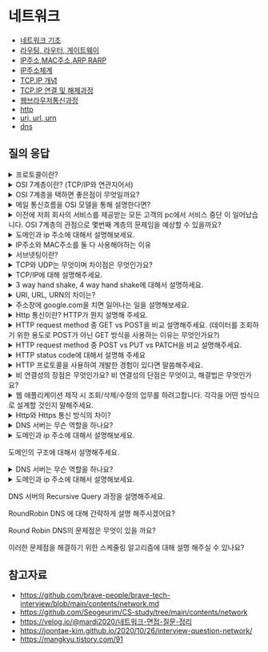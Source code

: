 # 네트워크

- [네트워크 기초](./%EB%84%A4%ED%8A%B8%EC%9B%8C%ED%81%AC%EA%B8%B0%EC%B4%88/)
- [라우팅, 라우터, 게이트웨이](./라우팅,라우터,게이트웨이/)
- [IP주소,MAC주소,ARP,RARP](./IP주소,MAC주소,ARP,RARP/)
- [IP주소체계](IP주소체계/)
- [TCP.IP 개념](./TCP.IP%EA%B0%9C%EB%85%90/)
- [TCP.IP 연결 및 해제과정](./TCP.IP%EC%97%B0%EA%B2%B0%20%EB%B0%8F%20%ED%95%B4%EC%A0%9C%20%EA%B3%BC%EC%A0%95/)
- [웹브라우저통신과정](./%EC%9B%B9%EB%B8%8C%EB%9D%BC%EC%9A%B0%EC%A0%80%ED%86%B5%EC%8B%A0%EA%B3%BC%EC%A0%95/)
- [http](./http/)
- [uri, url, urn](./uri.url.urn/)
- [dns](./dns/)

## 질의 응답

<details>
<summary> 프로토콜이란? </summary>

프로토콜은 데이터를 교환할 때 따르는 표준화된 통신 규칙이다. 네트워크를 통해 데이터를 주고받기 위해서는 데이터를 작은 조각으로 잘라서 보낸 뒤 네트워크 간 약속한 규칙에 따라 전송해야 한다. 여기서 송신자와 수신자 간에 데이터를 전달하고 전달받는 절차나 데이터 양식 따위를 `프로토콜(protocol)`이라고 한다.

- 애플케이션 계층 / 상위 계층 - 5 ~ 7 계층
- 데이터 플로 계층 / 하위 계층 - 1 ~ 4 계층

현재 애플케이션 레벨의 프로토콜은 비트 기반이 아닌 문자 기반의 프로토콜이 많이 사용되고 있다. (http, smtp)

</details>

<details>
<summary> OSI 7계층이란? (TCP/IP와 연관지어서)</summary>

OSI 모델은 표준 프로토콜을 사용하여 다양한 통신 시스템이 통신할 수 있도록 하는 개념 모델이다. OSI 7계층 네트워크 프로토콜이 통신하는 구조를 7개의 계층으로 분리하여 각 계층간 상호 작동하는 방식을 정해 놓은 것이다.

OSI 참조 모델은 말그대로 참조 모델일 뿐 실제 사용되는 인터넷 프로토콜은 OSI 참조 모델 7계층 구조를 완전히 따르지는 않는다. 인터넷 프로토콜 스택(Internet Protocol Stack)은 현재 대부분 TCP/IP를 따른다.

</details>

<details>
<summary> OSI 7계층을 택하면 좋은점이 무엇일까요?</summary>

OSI 모델은 표준 프로토콜을 사용하여 다양한 통신 시스템이 통신할 수 있도록 하는 개념 모델이다. 현대 인터넷이 OSI모델을 엄격하게 따르지 않지만 다음과 같은 장점이 있기 때문에 사용한다.

- `표준과 학습 도구`: 표준화를 통해 이질적인 포트 문제나 프로토콜 등으로 인한 문제를 해결하여 비용을 절감
- `모듈화(계층화)`: 계층별의 기능과 통신 과정을 단계별로 나누어서 쉽게 알 수 있고, 특정한 곳에 이상이 생기면 그 단계만 수정할 수 있기 때문에 편리하다.

</details>

<details>
<summary> 메일 통신흐름을 OSI 모델을 통해 설명한다면?</summary>

[OSI 모델을 통해 데이터가 전송되는 방법](OSI%20모델/README.md)참고

</details>

<details>
<summary> 이전에 저희 회사의 서비스를 제공받는 모든 고객의 pc에서 서비스 중단 이 일어났습니다. OSI 7계층의 관점으로 몇번째 계층의 문제임을 예상할 수 있을까요?</summary>

한명의 고객이 아닌, “모든 고객의 pc”에서 문제가 생겼으므로, 1계층 혹은 3계층에 문제가 있음을 예상할 수 있다.

</details>

<details>
<summary> 도메인과 ip 주소에 대해서 설명해보세요.</summary>

인터넷은 서버들을 유일하게 구분할 수 있는 ip 주소를 기본 체계로 이용한다. 하지만 ip 주소는 숫자로 이루어진 조합이라 사람이 기억하기 쉽지 않다. 따라서, 사람이 기억하기 편한 언어 체계의 도메인 이름을 통해 웹 서버에 접속한다.

</details>

<details>
<summary> IP주소와 MAC주소를 둘 다 사용해야하는 이유</summary>

IP 주소란 논리적 주소로, 컴퓨터 네트워크에서 장치들이 서로를 인식하고 통신하기 위해 사용하는 번호다.
MAC 주소란 네트워크 인터페이스에 할당된고유 식별자다.
IP 주소는 네트워크 계층에서 사용하며 MAC 주소는 데이터 링크 계층에서 사용한다.

IP 주소는 전체적인 맵을 보고 방향성을 알려주는 역할을 한다고 생각하면 된다. IP 주소는 네트워크 주소와 호스트 주소로 나뉘므로 실생활에서 우편물이나 택배를 보낼 때 사용하는 계층형 주소 원리와 유사하기 때문이다. 유동 IP의 특징으로 인해 IP 자체가 변동될 수 있기 때문에 절대 변하지 않는 하드웨어의 고유 주소 번호가 필요한데, 그것이 바로 MAC 주소다.

</details>

<details>
<summary>서브넷팅이란?</summary>

네트워크를 분할하는 것을 서브넷팅이라고 하고 불할된 네트워크를 서브넷이라고 한다. 서브넷팅은 자원을 효율적으로 분배하기 위해 네트워크 영역과 호스트 영역을 쪼개는 작업으로 IP주소를 효울적으로 나누어 사용하기 위한 방법으로 네트워크 성능 보장하고, IP 할당 범위를 더 작은 단위로 나눌 수 있게 된다.

서브넷팅하면 네트워크 ID, 서브넷 ID, 호스트 ID로 나눠지게 되고 IP 주소를 서브넷팅하게 되면 어디까지가 네트워크 ID이고 호스트 ID인지 알기 위해 서브넷 마스크를 사용한다.

</details>

<details>
<summary> TCP와 UDP는 무엇이며 차이점은 무엇인가요?</summary>

두 프로토콜은 모두 패킷을 한 컴퓨터에서 다른 컴퓨터로 전달해주는 IP 프로토콜을 기반으로 구현되어 있지만, 서로 다른 특징을 가지고 있다.

TCP는 연결형 서비스로 3-way handshaking 과정을 통해 연결을 설정한다. 그렇기 때문에 높은 신뢰성을 보장하지만 속도가 비교적 느리다는 단점이 있다. UDP는 비연결형 서비스로 3-way handshaking을 사용하지 않기 때문에 신뢰성이 떨어지는 단점이 있다. 하지만 수신 여부를 확인하지 않기 때문에 속도가 빠릅니다. TCP는 신뢰성이 중요한 파일 교환과 같은 경우에 쓰이고 UDP는 실시간성이 중요한 스트리밍에 자주 사용한다.

TCP는 다음과 같은 특징이 있다.

- 연결형 서비스로 가상 회선 방식을 제공
- 데이터의 전송 순서 보장
- 데이터의 경계를 구분하지 않음
- 신뢰성 있는 데이터 전송
- UDP보다 전송속도가 느림
- 연결을 설정(3-way handshaking)과 해제(4-way handshaking)

UDP는 다음과 같은 특징이 있다.

- 비연결형 서비스로 데이터그램 방식을 제공
- 비신뢰성
- 데이터의 경계를 구분
- 패킷 오버해드가 적어 네트워크 부하 감소
- 혼잡 제어를 하지 않기 때문에 TCP보다 빠름
- TCP의 handshaking 같은 연결 설정이 없음

</details>

<details>
<summary> TCP/IP에 대해 설명해주세요.</summary>

TCP/IP는 애플리케이션, 전송, 인터넷, 링크 계층으로 이루어져있다. OSI 참조 모델은 말그대로 참조 모델일 뿐 실제 사용되는 인터넷 프로토콜은 OSI 참조 모델 7계층 구조를 완전히 따르지는 않는다. 인터넷 프로토콜 스택(Internet Protocol Stack)은 현재 대부분 TCP/IP를 따른다.

- TCP/IP는 인터넷 프로토콜 중 가장 중요한 역할을 하는 TCP와 IP의 합성어로 데이터의 흐름 관리, 정확성 확인, 패킷의 목적지 보장을 담당한다.
  - `TCP`: 데이터의 정확성 확인
  - `IP`: 패킷을 목적지까지 전송

송신자가 수신자에게 데이터를 보낼 때 데이터가 각 계층을 지나며 각 계층의 특징들이 담긴 헤더들이 붙여지는 과정을 캡슐화라고 한다. 반대로 수신측에서 각 계층을 거칠 때마다 해당 계층마다 사용한 헤더를 제거하는 과정을 비캡슐화라고 한다. 예시로, 전송계층은 TCP헤더를, 네트워크 계층은 IP주소 헤더를 추가한다.

</details>

<details>
<summary> 3 way hand shake, 4 way hand shake에 대해서 설명하세요.</summary>

3 way hand shake에서 클라이언트는 서버에 접속을 요청하는 SYN(a) 패킷을 보내고, 서버는 클라이언트의 SYN 패킷에 대한 요청 수락 응답으로 ACK 패킷(a+1과 클라이언트도 포트를 열어달라는 SYN(b) 패킷을 보낸다. 마지막으로 클라이언트는 서버가 보낸 ACK(a+1) 패킷과 SYN(b) 패킷을 받고 이에 대한 응답으로 ACK(b+1) 패킷을 보내며 연결이 성립된다.

4 way hand shake에서 클라이언트는 서버에게 FIN을 보내고 서버는 응답으로 ACK를 보내고 모든 데이터를 다 전송했다면 FIN을 보낸다. 클라이언트는 응답으로 ACK를 보내고 서버는 소켓을 닫고 TIME_WAIT 시간이 끝나면 클라이언트도 소켓을 닫아 연결을 종료한다.

</details>

<details>
<summary> URI, URL, URN의 차이는?</summary>

URI는 `인터넷상의 자원 “자원 자체”를 식별하는 고유한 문자열 시퀀스`이다. URI는 두 가지 주요 부분집합인, URL과 URN으로 구성된 종합적인 개념이다. URN은 현재 그 자원가 어디에 존재하든 상관없이 그 이름만으로 자원를 식별하는 데 비해 URL은 자원가 어디 있는지 설명해서 자원를 식별한다.

URL은 `인터넷 자원를 가리키는 표준이름`이다. URL은 애플리케이션이 자원에 접근할 방법을 제공한다. 많은 사용자는 브라우저가 그들이 요청하는 자원를 가져오는 데 사용되는 프로토콜과 접근 방식을 모른다. URL은 어떻게 위치를 찾고 도달할 수 있는지까지 포함되어야 하므로 **URL은 프로토콜 + 이름(또는 번호)**의 형태라고 할 수 있다.

URN은 `웹 문서의 물리적인 위치와 상관없이 웹 문서 자체`를 나타낸다. 이처럼 개별 자원에 식별자를 부여하게 되면 해당 정보에 대한 URN은 일정하게 유지되며 자원의 위치, 프로토콜, 호스트와 관계없이 위치를 파악할 수 있다는 장점이 있다. (ex 웹 문서가 다른 웹 서버로 이동하거나 주소가 바뀌는 등 물리적 위치가 변경되더라도 해당 문서를 찾을 수 있다.)

</details>

<details>
<summary> 주소창에 google.com을 치면 일어나는 일을 설명해보세요. </summary>

웹 브라우저에 URL(도메인 이름만 입력해도 됨)을 입력하고 Enter 키를 누릅니다.
웹 브라우저가 도메인의 IP 주소를 조회합니다. (먼저 캐시를 찾고, 그다음 DNS를 검색합니다.)
웹 브라우저가 찾은 IP 주소를 기반으로 서버와의 TCP 연결을 시작합니다.
웹 브라우저가 HTTP 요청을 서버로 전송합니다. (필요한 경우, HTTPS 보안 통신이 진행됩니다.)
웹 서버가 요청을 처리하고 응답을 다시 웹 브라우저로 전송합니다.
웹 브라우저가 전송 받은 콘텐츠를 렌더링합니다.

</details>

<details>
<summary> Http 통신이란? HTTP가 뭔지 설명해 주세요.  </summary>

HTTP는 HyperText Transfer Protocol의 약자로 서버-클라이언트 모델을 따르면서 request/response 구조로 웹 상에서 정보를 주고받을 수 있는 프로토콜입니다. TCP/IP 기반으로 작동하며, HTTP의 가장 큰 특징은 비-연결 지향(Connectionless와) 무상태성(Stateless) 입니다. HTTP는 기본적으로 리퀘스트(request)와 리스폰스(response)의 구조를 띄는데, 클라이언트가 요청을 보내면 서버는 응답을 보내는 구조입니다. 또한, 요청 URI로 리소스를 식별합니다.

비 연결 지향이란 클라이언트가 서버에게 리소스를 요청한 후 응답을 받으면 연결을 끊어버리는 특징을 말합니다.

무상태성이란 각각의 요청이 독립적이라는 뜻으로 HTTP 프로토콜 레벨에서 이전에 보냈던 요청과 응답에 대해서 기억하지 않는 것을 의미합니다.

</details>

<details>
<summary> HTTP request method 중 GET vs POST을 비교 설명해주세요. (데이터를 조회하기 위한 용도로 POST가 아닌 GET 방식을 사용하는 이유는 무엇인가요?)</summary>

설계 원칙에 따라 GET 방식은 서버에게 여러 번 요청을 하더라도 동일한 응답이 와야 한다. GET 방식은 가져오는 것(Select)이므로, 서버의 데이터나 상태를 변경시키지 않아야 한다.
(게시판의 리스트, 게시글 보기 기능, 예외 : 방문자의 로그남기기, 조회수 증가 기능)

POST 방식은 수행하는 것으로, 서버의 값이나 상태를 바꾸기 위한 용도. (게시판 글 쓰기 기능)

GET 요청의 경우 필요한 정보를 특정하기 위해 URL 뒤에 Query String을 추가하여 정보를 조회하고, POST 요청의 경우 전달할 데이터를 Body 부분에 포함하여 통신합니다.

GET 요청의 경우 URL 뒤의 Query String까지 포함해서 브라우저 히스토리에 남게 되고 캐시가 가능하지만, POST 요청의 경우 브라우저 히스토리에 남지 않고 캐시도 불가능합니다.

</details>

<details>
<summary> HTTP request method 중 POST vs PUT vs PATCH을 비교 설명해주세요.</summary>

POST와 PUT은 구분해서 사용해야한다. POST는 새로운 데이터를 계속 생성하기 때문에 요청시마다 데이터를 생성하지만, PUT은 사용자가 데이터를 지정하고 수정하는 것이기 때문에 같은 요청을 계속하더라도 데이터가 계속 생성되지는 않는다.

PUT은 지정한 데이터를 전부 수정하는 Method이지만 PATCH는 정보의 일부분이 변경되는 방법이다. 그래서 PUT은 멱등하지만, PATCH는 어떻게 설꼐하느냐에 따라 멱등하다고 볼 수 있는 게 달라진다.

</details>

<details>
<summary> HTTP status code에 대해서 설명해 주세요 </summary>

HTTP status code는 클라이언트가 보낸 HTTP 요청에 대한 서버의 응답 코드로, 상태 코드를 통해 요청의 성공/실패 여부를 판단할 수 있습니다. 100번대부터 500번대까지 총 5개의 클래스로 구분되어 HTTP 요청에 대한 상태를 알려줍니다.

제가 프로젝트하면서 사용했던 상태 코드로는 ...

</details>

<details>
<summary> HTTP 프로토콜을 사용하여 개발한 경험이 있다면 말씀해주세요. </summary>

작성 중...

</details>

<details>
<summary> 비 연결성의 장점은 무엇인가요? 비 연결성의 단점은 무엇이고, 해결법은 무엇인가요? </summary>
비-연결 지향 (Connectionless)이란 클라이언트가 서버에게 리소스를 요청한 후 응답을 받으면 연결을 끊어버리는 특징을 의미합니다.

연결을 유지하게 되면 서버에 많은 부담을 줄 수 있기 때문에 상당히 많은 클라이언트에게 요청을 받는 웹 서버의 경우 응답을 처리했으면 연결을 끊는다.

이로 인해 서버의 부담을 줄일 수 있지만, 리소스를 요청할 때마다 연결해야 하는 오버헤드 비용이 발생한다. 이를 해결하기 위해선, 요청 헤더의 Connection: keep-alive 속성으로 지속적 연결 상태(Persistent connection)를 유지할 수 있다. 즉, 요청을 할 때마다 연결하지 않고 기존의 연결을 재사용하는 방식이다. HTTP 1.1 부턴 지속적 연결 상태가 기본이며 이를 해제하기 위해선 명시적으로 요청 헤더를 수정해야 한다.

</details>

<details>
<summary> 
웹 애플리케이션 제작 시 조회/삭제/수정의 업무를 하려고합니다. 각각을 어떤 방식으로 설계할 것인지 말해주세요. </summary>

RESTful API에 근거 조회는 GET, 삭제는 DELETE, 수정은 POST로 설계할 것이다. GET은 조회하기 위한 메서드로 멱등성을 만족하기 위해 데이터의 수정이 없어야하며, POST는 서버의 값 혹은 상태를 변경하기 위한 메서드로 수정하기 위해 사용한다.

</details>

<details>
<summary>Http와 Https 통신 방식의 차이?  </summary>

</details>

<details>
<summary> DNS 서버는 무슨 역할을 하나요? </summary>

DNS 시스템은 ip주소와 도메인 이름의 매핑을 관리합니다. DNS 서버는 ip 주소와 도메인 간의 변환 작업을 수행하며, 사용자가 도메인 이름을 웹 브라우저에 입력하면 해당 사용자를 어떤 서버에 연결할 것인지를 제어하는 역할을 합니다.

</details>

<details>
<summary> 도메인과 ip 주소에 대해서 설명해보세요. </summary>

인터넷은 서버들을 유일하게 구분할 수 있는 ip 주소를 기본 체계로 이용합니다. 하지만 ip 주소는 숫자로 이루어진 조합이라 인간이 기억하기엔 무리가 있습니다. 따라서 우리는 기억하기 편한 언어 체계의 도메인 이름을 통해 웹 서버에 접속합니다.

</details>

도메인의 구조에 대해서 설명해주세요.

<details>
<summary> DNS 서버는 무슨 역할을 하나요? </summary>

DNS 시스템은 ip주소와 도메인 이름의 매핑을 관리합니다. DNS 서버는 ip 주소와 도메인 간의 변환 작업을 수행하며, 사용자가 도메인 이름을 웹 브라우저에 입력하면 해당 사용자를 어떤 서버에 연결할 것인지를 제어하는 역할을 합니다.

</details>

<details>
<summary> 도메인과 ip 주소에 대해서 설명해보세요. </summary>

인터넷은 서버들을 유일하게 구분할 수 있는 ip 주소를 기본 체계로 이용합니다. 하지만 ip 주소는 숫자로 이루어진 조합이라 인간이 기억하기엔 무리가 있습니다. 따라서 우리는 기억하기 편한 언어 체계의 도메인 이름을 통해 웹 서버에 접속합니다.

</details>

DNS 서버의 Recursive Query 과정을 설명해주세요.

RoundRobin DNS 에 대해 간략하게 설명 해주시겠어요?

Round Robin DNS의 문제점은 무엇이 있을 까요?

이러한 문제점을 해결하기 위한 스케줄링 알고리즘에 대해 설명 해주실 수 있나요?

## 참고자료

- https://github.com/brave-people/brave-tech-interview/blob/main/contents/network.md
- https://github.com/Seogeurim/CS-study/tree/main/contents/network
- https://velog.io/@mardi2020/네트워크-면접-질문-정리
- https://joontae-kim.github.io/2020/10/26/interview-question-network/
- https://mangkyu.tistory.com/91
